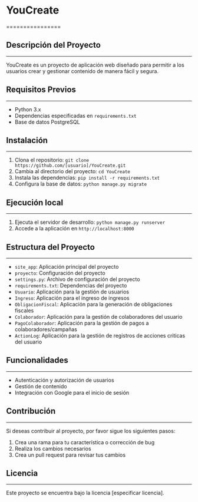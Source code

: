 



# **YouCreate**
================

## Descripción del Proyecto
---------------------------

YouCreate es un proyecto de aplicación web diseñado para permitir a los usuarios crear y gestionar contenido de manera fácil y segura.

## Requisitos Previos
----------------------

* Python 3.x
* Dependencias especificadas en `requirements.txt`
* Base de datos PostgreSQL

## Instalación
--------------

1. Clona el repositorio: `git clone https://github.com/[usuario]/YouCreate.git`
2. Cambia al directorio del proyecto: `cd YouCreate`
3. Instala las dependencias: `pip install -r requirements.txt`
4. Configura la base de datos: `python manage.py migrate`

## Ejecución local
-------------

1. Ejecuta el servidor de desarrollo: `python manage.py runserver`
2. Accede a la aplicación en `http://localhost:8000`

## Estructura del Proyecto
---------------------------

* `site_app`: Aplicación principal del proyecto
* `proyecto`: Configuración del proyecto
* `settings.py`: Archivo de configuración del proyecto
* `requirements.txt`: Dependencias del proyecto
* `Usuario`: Aplicación para la gestión de usuarios
* `Ingreso`: Aplicación para el ingreso de ingresos
* `ObligacionFiscal`: Aplicación para la generación de obligaciones fiscales
* `Colaborador`: Aplicación para la gestión de colaboradores del usuario
* `PagoColaborador`: Aplicación para la gestión de pagos a colaboradores/campañas
* `ActionLog`: Aplicación para la gestión de registros de acciones criticas del usuario

## Funcionalidades
------------------

* Autenticación y autorización de usuarios
* Gestión de contenido
* Integración con Google para el inicio de sesión

## Contribución
--------------

Si deseas contribuir al proyecto, por favor sigue los siguientes pasos:

1. Crea una rama para tu característica o corrección de bug
2. Realiza los cambios necesarios
3. Crea un pull request para revisar tus cambios

## Licencia
------------

Este proyecto se encuentra bajo la licencia [especificar licencia].